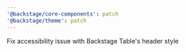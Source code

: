 ```yaml
---
'@backstage/core-components': patch
'@backstage/theme': patch
---
```


Fix accessibility issue with Backstage Table's header style
